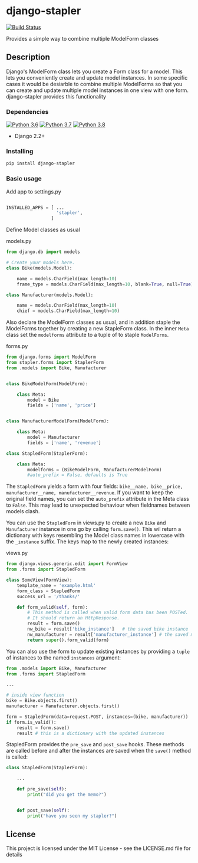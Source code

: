# django-stapler
[![Build Status](https://travis-ci.org/danjer/django-stapler.svg?branch=master)](https://travis-ci.org/danjer/django-stapler)

Provides a simple way to combine multiple ModelForm classes

## Description


Django's ModelForm class lets you create a Form class for a model. This lets you conveniently create and update model instances. In some specific cases it would be desiarble to combine multiple ModelForms so that you can create and update multiple model instances in one view with one form. django-stapler provides this functionality


### Dependencies

[![Python 3.6](https://img.shields.io/badge/python-3.6-green.svg)](https://www.python.org/downloads/release/python-360/)
[![Python 3.7](https://img.shields.io/badge/python-3.7-green.svg)](https://www.python.org/downloads/release/python-370/)
[![Python 3.8](https://img.shields.io/badge/python-3.8-green.svg)](https://www.python.org/downloads/release/python-380/)

* Django 2.2+

### Installing

```python
pip install django-stapler
```

### Basic usage
Add app to settings.py
```python

INSTALLED_APPS = [ ...
                   'stapler',
                 ]
```
 Define Model classes as usual

models.py
```python
from django.db import models

# Create your models here.
class Bike(models.Model):

    name = models.CharField(max_length=10)
    frame_type = models.CharField(max_length=10, blank=True, null=True)

class Manufacturer(models.Model):

    name = models.CharField(max_length=10)
    chief = models.CharField(max_length=10)
```

Also declare the ModelForm classes as usual, and in addition staple the ModelForms together by creating a new StapleForm class.
In the inner ```Meta``` class set the ```modelforms``` attribute to a tuple of to staple ```ModelForms```.

forms.py
```python
from django.forms import ModelForm
from stapler.forms import StaplerForm
from .models import Bike, Manufacturer


class BikeModelForm(ModelForm):

    class Meta:
        model = Bike
        fields = ['name', 'price']


class ManufacturerModelForm(ModelForm):

    class Meta:
        model = Manufacturer
        fields = ['name', 'revenue']

class StapledForm(StaplerForm):

    class Meta:
        modelforms = (BikeModelForm, ManufacturerModelForm)
        #auto_prefix = False, defaults is True
```

The ```StapledForm``` yields a form with four fields: ```bike__name, bike__price, manufacturer__name, manufacturer__revenue```.
If you want to keep the original field names, you can set the ```auto_prefix``` attribute in the Meta class to ```False```.
This may lead to unexpected behaviour when fieldnames between models clash.

You can use the ```StapledForm``` in views.py to create a new ```Bike``` and ```Manufacturer``` instance in one go by calling
```form.save()```. This wil return a dictionary with keys resembling the Model class names in lowercase with the ```_instance```
 suffix. The keys map to the newly created instances:

views.py
```python
from django.views.generic.edit import FormView
from .forms import StapledForm

class SomeView(FormView):
    template_name = 'example.html'
    form_class = StapledForm
    success_url = '/thanks/'

    def form_valid(self, form):
        # This method is called when valid form data has been POSTed.
        # It should return an HttpResponse.
        result = form.save()
        nw_bike = result['bike_instance']   # the saved bike instance
        nw_manufacturer = result['manufacturer_instance'] # the saved manufacturer instance
        return super().form_valid(form)
```

You can also use the form to update existing instances by providing a ```tuple``` of instances to the named ```instances``` argument:
```python
from .models import Bike, Manufacturer
from .forms import StapledForm

...

# inside view function
bike = Bike.objects.first()
manufacturer = Manufacturer.objects.first()

form = StapledForm(data=request.POST, instances=(bike, manufacturer))
if form.is_valid():
    result = form.save()
    result # this is a dictionary with the updated instances

```
StapledForm provides the ```pre_save``` and ```post_save``` hooks. These methods
are called before and after the instances are saved when the ```save()``` method is called:

```python
class StapledForm(StaplerForm):

    ...

    def pre_save(self):
        print("did you get the memo?")


    def post_save(self):
        print("have you seen my stapler?")

```



## License

This project is licensed under the MIT License - see the LICENSE.md file for details
